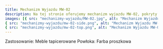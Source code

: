 ```yaml
---
title: Mechanizm Wyjazdu MW-02
description: Na tej stronie oferujemy mechanizm wyjazdu MW-02, pokryty farbą proszkową w kolorze czarnym. Mechanizm służy szybkiemu i prostemu wysuwaniu ukrytej powierzchni mebli tapicerowanych typu kanapy.
images: [{ src: "mechanizmy-wyjazdu/MW-02.jpg", alt: "Mechanizm Wyjazdu MW-02" },
{ src: "mechanizmy-wyjazdu/mw-02-side.png", alt: "Mechanizm Wyjazdu MW-02" },
{ src: "mechanizmy-wyjazdu/mw-02-top.png", alt: "Mechanizm Wyjazdu MW-02" }]
---
```


Zastosowanie: Meble tapicerowane
Powłoka: Farba proszkowa
